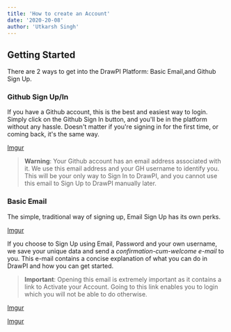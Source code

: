 ```yaml
---
title: 'How to create an Account'
date: '2020-20-08'
author: 'Utkarsh Singh'
---
```


## Getting Started

There are 2 ways to get into the DrawPI Platform: Basic Email,and Github Sign Up.

### Github Sign Up/In

If you have a Github account, this is the best and easiest way to login. Simply click on the Github Sign In button, and you'll be in the platform without any hassle.
Doesn't matter if you're signing in for the first time, or coming back, it's the same way.

[Imgur](https://i.imgur.com/wQubNyw.png)

> **Warning**: Your Github account has an email address associated with it. We use this email address and your GH username to identify you. This will be your only way to Sign In to DrawPI, and you cannot use this email to Sign Up to DrawPI manually later.

### Basic Email

The simple, traditional way of signing up, Email Sign Up has its own perks.

[Imgur](https://i.imgur.com/eTZnl1e.png)

If you choose to Sign Up using Email, Password and your own username, we save your unique data and send a _confirmation-cum-welcome e-mail_ to you.
This e-mail contains a concise explanation of what you can do in DrawPI and how you can get started.

> **Important**: Opening this email is extremely important as it contains a link to Activate your Account. Going to this link enables you to login which you will not be able to do otherwise. 

[Imgur](https://i.imgur.com/ogQ5F8x.png)

[Imgur](https://i.imgur.com/Tgdnm8S.png)
